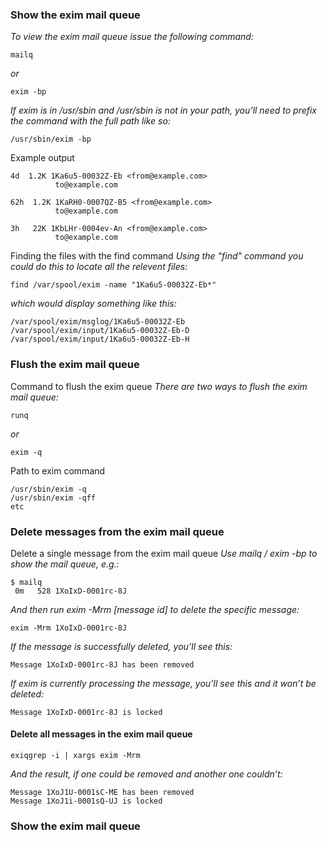 
### Show the exim mail queue
_To view the exim mail queue issue the following command:_
```
mailq
```
_or_
```
exim -bp
```
_If exim is in /usr/sbin and /usr/sbin is not in your path, you’ll need to prefix the command with the full path like so:_
```
/usr/sbin/exim -bp
```
Example output
```
4d  1.2K 1Ka6u5-00032Z-Eb <from@example.com>
          to@example.com

62h  1.2K 1KaRH0-0007QZ-B5 <from@example.com>
          to@example.com

3h   22K 1KbLHr-0004ev-An <from@example.com>
          to@example.com
```

Finding the files with the find command
_Using the "find" command you could do this to locate all the relevent files:_
```
find /var/spool/exim -name "1Ka6u5-00032Z-Eb*"
```
_which would display something like this:_
```
/var/spool/exim/msglog/1Ka6u5-00032Z-Eb
/var/spool/exim/input/1Ka6u5-00032Z-Eb-D
/var/spool/exim/input/1Ka6u5-00032Z-Eb-H
```

### Flush the exim mail queue
Command to flush the exim queue
_There are two ways to flush the exim mail queue:_
```
runq
```
_or_
```
exim -q
```
Path to exim command
```
/usr/sbin/exim -q
/usr/sbin/exim -qff
etc
```

### Delete messages from the exim mail queue
Delete a single message from the exim mail queue
_Use mailq / exim -bp to show the mail queue, e.g.:_
```
$ mailq
 0m   528 1XoIxD-0001rc-8J
```
_And then run exim -Mrm [message id] to delete the specific message:_
```
exim -Mrm 1XoIxD-0001rc-8J
```
_If the message is successfully deleted, you’ll see this:_
```
Message 1XoIxD-0001rc-8J has been removed
```
_If exim is currently processing the message, you’ll see this and it won’t be deleted:_
```
Message 1XoIxD-0001rc-8J is locked
```
#### Delete all messages in the exim mail queue
```
exiqgrep -i | xargs exim -Mrm
```
_And the result, if one could be removed and another one couldn’t:_
```
Message 1XoJ1U-0001sC-ME has been removed
Message 1XoJ1i-0001sQ-UJ is locked
```
### Show the exim mail queue
